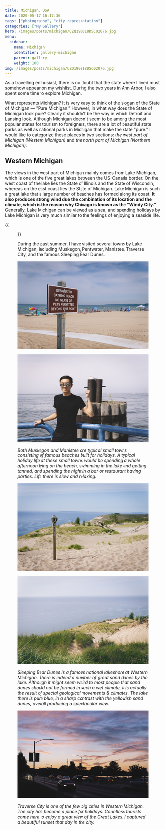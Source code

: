 ```yaml
---
title: Michigan, USA
date: 2020-05-17 16:17:36
tags: ["photography", "city representation"]
categories: ["My Gallery"]
hero: /images/posts/michigan/CZQ190818DSC02076.jpg
menu:
  sidebar:
    name: Michigan
    identifier: gallery-michigan
    parent: gallery
    weight: 100
img: /images/posts/michigan/CZQ190818DSC02076.jpg
---
```


As a travelling enthusiast, there is no doubt that the state where I lived must somehow appear on my wishlist. During the two years in Ann Arbor, I also spent some time to explore Michigan. 

<!-- more -->

What represents Michigan? It is very easy to think of the slogan of the State of Michigan &mdash; "Pure Michigan." However, in what way does the State of Michigan look pure? Clearly it shouldn't be the way in which Detroit and Lansing look. Although Michigan doesn't seem to be among the most popular states for tourism to foreigners, there are a lot of beautiful state parks as well as national parks in Michigan that make the state "pure." I would like to categorize these places in two sections: *the west part of Michigan (Western Michigan)* and *the north part of Michigan (Northern Michigan)*.

## Western Michigan
The views in the west part of Michigan mainly comes from Lake Michigan, which is one of the five great lakes between the US-Canada border. On the west coast of the lake lies the State of Illinois and the State of Wisconsin, whereas on the east coast lies the State of Michigan. Lake Michigan is such a great lake that a large number of beaches has formed along its coast. **It also produces strong wind due the combination of its location and the climate, which is the reason why Chicago is known as the "Windy City."** Generally, Lake Michigan can be viewed as a sea, and spending holidays by Lake Michigan is very much similar to the feelings of enjoying a seaside life.

{{<figure src="lake-michigan.png" caption="Lake Michigan and the surrounding states">}}

During the past summer, I have visited several towns by Lake Michigan, including Muskegon, Pentwater, Manistee, Traverse City, and the famous Sleeping Bear Dunes.

![](CZQ190818DSC01882.jpg)

![](CZQ190818DSC01912.jpg)

*Both Muskegon and Manistee are typical small towns consisting of famous beaches built for holidays. A typical holiday life at these small towns would be spending a whole afternoon lying on the beach, swimming in the lake and getting tanned, and spending the night in a bar or restaurant having parties. Life there is slow and relaxing.*

![](CZQ190818DSC01937.jpg)

![](CZQ190818DSC01957.jpg)

*Sleeping Bear Dunes is a famous national lakeshore at Western Michigan. There is indeed a number of great sand dunes by the lake. Although it might seem weird to most people that sand dunes should not be formed in such a wet climate, it is actually the result of special geological movements & climates. The lake there is pure blue, in a sharp contrast with the yellowish sand dunes, overall producing a spectacular view.*

![](CZQ190818DSC02076.jpg)

*Traverse City is one of the few big cities in Western Michigan. The city has become a place for holidays. Countless tourists come here to enjoy a great view of the Great Lakes. I captured a beautiful sunset that day in the city.*

